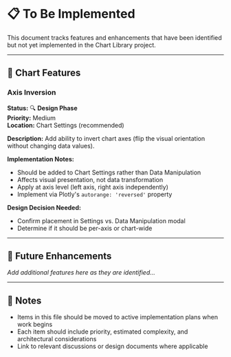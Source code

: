 # 📋 To Be Implemented

This document tracks features and enhancements that have been identified but not yet implemented in the Chart Library project.

---

## 🎯 Chart Features

### Axis Inversion
**Status:** 🔍 **Design Phase**  
**Priority:** Medium  
**Location:** Chart Settings (recommended)  

**Description:**
Add ability to invert chart axes (flip the visual orientation without changing data values).

**Implementation Notes:**
- Should be added to Chart Settings rather than Data Manipulation
- Affects visual presentation, not data transformation
- Apply at axis level (left axis, right axis independently)
- Implement via Plotly's `autorange: 'reversed'` property

**Design Decision Needed:**
- Confirm placement in Settings vs. Data Manipulation modal
- Determine if it should be per-axis or chart-wide

---

## 🚀 Future Enhancements

*Add additional features here as they are identified...*

---

## 📝 Notes

- Items in this file should be moved to active implementation plans when work begins
- Each item should include priority, estimated complexity, and architectural considerations
- Link to relevant discussions or design documents where applicable 